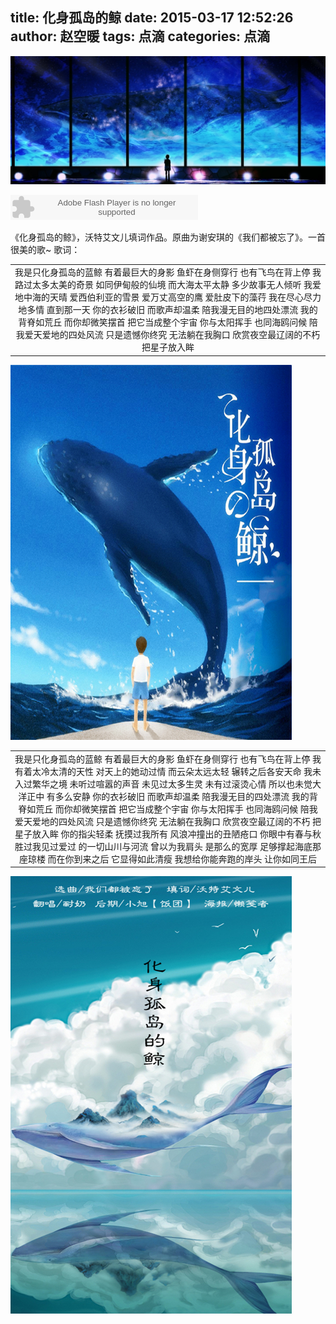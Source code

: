 title: 化身孤岛的鲸
date: 2015-03-17 12:52:26
author: 赵空暖
tags: 点滴
categories: 点滴
---
![whale](/image/whale.jpg)


<embed src="http://www.xiami.com/widget/0_1773384009/singlePlayer.swf" type="application/x-shockwave-flash" width="300" height="40" wmode="transparent"></embed>

《化身孤岛的鲸》，沃特艾文儿填词作品。原曲为谢安琪的《我们都被忘了》。一首很美的歌~
歌词：<table style="font-family:楷体"><tr><td style="text-align:center">我是只化身孤岛的蓝鲸
有着最巨大的身影
鱼虾在身侧穿行
也有飞鸟在背上停
我路过太多太美的奇景
如同伊甸般的仙境
而大海太平太静
多少故事无人倾听
我爱地中海的天晴
爱西伯利亚的雪景
爱万丈高空的鹰
爱肚皮下的藻荇
我在尽心尽力地多情
直到那一天
你的衣衫破旧
而歌声却温柔
陪我漫无目的地四处漂流
我的背脊如荒丘
而你却微笑摆首
把它当成整个宇宙
你与太阳挥手
也同海鸥问候
陪我爱天爱地的四处风流
只是遗憾你终究
无法躺在我胸口
欣赏夜空最辽阔的不朽
把星子放入眸</td></tr></table>
<img src="/image/music-whale.jpg">

<table style="font-family:楷体"><tr><td style="text-align:center">我是只化身孤岛的蓝鲸            		
有着最巨大的身影                      
鱼虾在身侧穿行
也有飞鸟在背上停
我有着太冷太清的天性
对天上的她动过情
而云朵太远太轻
辗转之后各安天命
我未入过繁华之境
未听过喧嚣的声音
未见过太多生灵
未有过滚烫心情
所以也未觉大洋正中
有多么安静
你的衣衫破旧
而歌声却温柔
陪我漫无目的四处漂流
我的背脊如荒丘
而你却微笑摆首
把它当成整个宇宙
你与太阳挥手
也同海鸥问候
陪我爱天爱地的四处风流
只是遗憾你终究
无法躺在我胸口
欣赏夜空最辽阔的不朽
把星子放入眸
你的指尖轻柔
抚摸过我所有
风浪冲撞出的丑陋疮口
你眼中有春与秋
胜过我见过爱过
的一切山川与河流
曾以为我肩头
是那么的宽厚
足够撑起海底那座琼楼
而在你到来之后
它显得如此清瘦
我想给你能奔跑的岸头
让你如同王后</td></tr></table>
<img src="/image/whale2.jpg">

